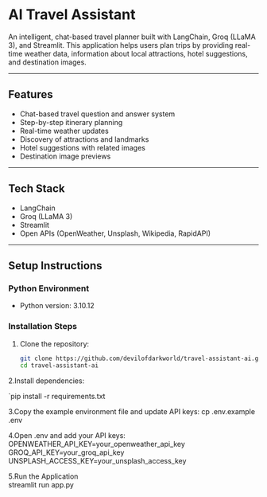 # AI Travel Assistant

An intelligent, chat-based travel planner built with LangChain, Groq (LLaMA 3), and Streamlit. This application helps users plan trips by providing real-time weather data, information about local attractions, hotel suggestions, and destination images.

---

## Features

- Chat-based travel question and answer system  
- Step-by-step itinerary planning  
- Real-time weather updates  
- Discovery of attractions and landmarks  
- Hotel suggestions with related images  
- Destination image previews

---

## Tech Stack

- LangChain  
- Groq (LLaMA 3)  
- Streamlit  
- Open APIs (OpenWeather, Unsplash, Wikipedia, RapidAPI)

---

## Setup Instructions

### Python Environment

- Python version: 3.10.12

### Installation Steps

1. Clone the repository:
   ```bash
   git clone https://github.com/devilofdarkworld/travel-assistant-ai.git
   cd travel-assistant-ai

2.Install dependencies:

   `pip install -r requirements.txt

3.Copy the example environment file and update API keys:
   cp .env.example .env

4.Open .env and add your API keys:
   OPENWEATHER_API_KEY=your_openweather_api_key
   GROQ_API_KEY=your_groq_api_key
   UNSPLASH_ACCESS_KEY=your_unsplash_access_key

5.Run the Application   
streamlit run app.py

